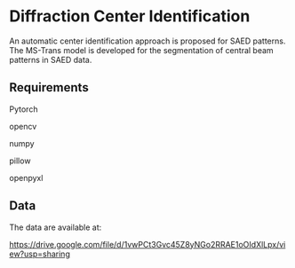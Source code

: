 # Diffraction Center Identification
An automatic center identification approach is proposed for SAED patterns. The MS-Trans model is developed for the segmentation of central beam patterns in SAED data. 

## Requirements
Pytorch

opencv

numpy

pillow

openpyxl

## Data
The data are available at:

https://drive.google.com/file/d/1vwPCt3Gvc45Z8yNGo2RRAE1oOIdXlLpx/view?usp=sharing
